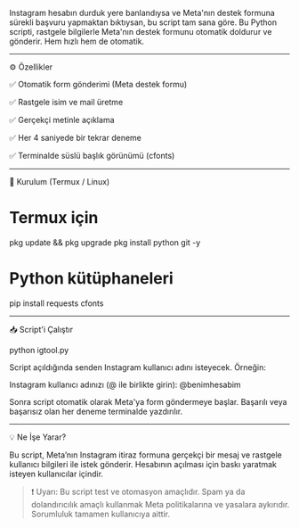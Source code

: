 Instagram hesabın durduk yere banlandıysa ve Meta'nın destek formuna sürekli başvuru yapmaktan bıktıysan, bu script tam sana göre. Bu Python scripti, rastgele bilgilerle Meta'nın destek formunu otomatik doldurur ve gönderir. Hem hızlı hem de otomatik.


---

⚙️ Özellikler

✅ Otomatik form gönderimi (Meta destek formu)

✅ Rastgele isim ve mail üretme

✅ Gerçekçi metinle açıklama

✅ Her 4 saniyede bir tekrar deneme

✅ Terminalde süslü başlık görünümü (cfonts)



---

🔧 Kurulum (Termux / Linux)

# Termux için
pkg update && pkg upgrade
pkg install python git -y

# Python kütüphaneleri
pip install requests cfonts


---

📥 Script'i Çalıştır

python igtool.py

Script açıldığında senden Instagram kullanıcı adını isteyecek. Örneğin:

Instagram kullanıcı adınızı (@ ile birlikte girin): @benimhesabim

Sonra script otomatik olarak Meta'ya form göndermeye başlar. Başarılı veya başarısız olan her deneme terminalde yazdırılır.


---

💡 Ne İşe Yarar?

Bu script, Meta’nın Instagram itiraz formuna gerçekçi bir mesaj ve rastgele kullanıcı bilgileri ile istek gönderir. Hesabının açılması için baskı yaratmak isteyen kullanıcılar içindir.

> ❗ Uyarı: Bu script test ve otomasyon amaçlıdır. Spam ya da dolandırıcılık amaçlı kullanmak Meta politikalarına ve yasalara aykırıdır. Sorumluluk tamamen kullanıcıya aittir.

